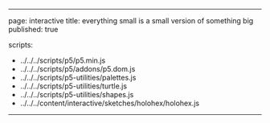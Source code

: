 
---
page: interactive
title: everything small is a small version of something big
published: true

scripts:
  - ../../../scripts/p5/p5.min.js
  - ../../../scripts/p5/addons/p5.dom.js
  - ../../../scripts/p5-utilities/palettes.js
  - ../../../scripts/p5-utilities/turtle.js
  - ../../../scripts/p5-utilities/shapes.js
  - ../../../content/interactive/sketches/holohex/holohex.js
---

<div id="sketch" class="pl-5">
  <div id="holohex-holder">
  </div>
</div>
